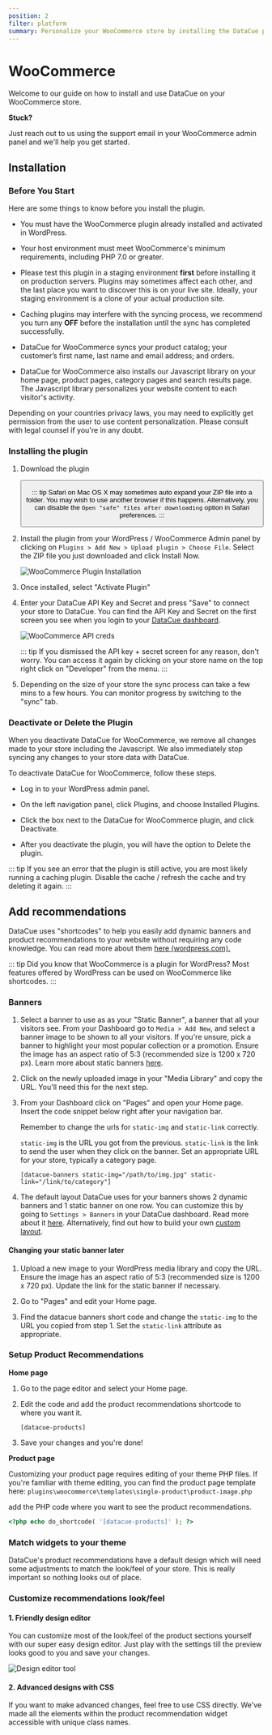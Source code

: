 ```yaml
---
position: 2
filter: platform
summary: Personalize your WooCommerce store by installing the DataCue plugin.
---
```


# WooCommerce <Badge text="beta" type="success"/>

Welcome to our guide on how to install and use DataCue on your WooCommerce store.

**Stuck?**

Just reach out to us using the support email in your WooCommerce admin panel and we'll help you get started.

## Installation

### Before You Start

Here are some things to know before you install the plugin.

- You must have the WooCommerce plugin already installed and activated in WordPress.

- Your host environment must meet WooCommerce's minimum requirements, including PHP 7.0 or greater.

- Please test this plugin in a staging environment **first** before installing it on production servers. Plugins may sometimes affect each other, and the last place you want to discover this is on your live site. Ideally, your staging environment is a clone of your actual production site.

- Caching plugins may interfere with the syncing process, we recommend you turn any **OFF** before the installation until the sync has completed successfully.

- DataCue for WooCommerce syncs your product catalog; your customer’s first name, last name and email address; and orders.

- DataCue for WooCommerce also installs our Javascript library on your home page, product pages, category pages and search results page. The Javascript library personalizes your website content to each visitor's activity.

Depending on your countries privacy laws, you may need to explicitly get permission from the user to use content personalization. Please consult with legal counsel if you're in any doubt.


### Installing the plugin

1. Download the plugin

    <Button link="https://cdn.datacue.co/assets/integrations/datacue-woocommerce-latest.zip" text="Download"/>

    ::: tip
    Safari on Mac OS X may sometimes auto expand your ZIP file into a folder. You may wish to use another browser if this happens. Alternatively, you can disable the `Open "safe" files after downloading` option in Safari preferences.
    :::

2. Install the plugin from your WordPress / WooCommerce Admin panel by clicking on `Plugins > Add New > Upload plugin > Choose File`. Select the ZIP file you just downloaded and click Install Now.

    ![WooCommerce Plugin Installation](./images/woocommerce-install-plugin.gif)

3. Once installed, select "Activate Plugin"

4. Enter your DataCue API Key and Secret and press "Save" to connect your store to DataCue. You can find the API Key and Secret on the first screen you see when you login to your [DataCue dashboard](https://app.datacue.co). 

    ![WooCommerce API creds](./images/woocommerce-enter-api-creds.gif)

    ::: tip
    If you dismissed the API key + secret screen for any reason, don't worry. You can access it again by clicking on your store name on the top right click on "Developer" from the menu.
    :::

    
5. Depending on the size of your store the sync process can take a few mins to a few hours. You can monitor progress by switching to the "sync" tab.

### Deactivate or Delete the Plugin

When you deactivate DataCue for WooCommerce, we remove all changes made to your store including the Javascript. We also immediately stop syncing any changes to your store data with DataCue.

To deactivate DataCue for WooCommerce, follow these steps.

- Log in to your WordPress admin panel.

- On the left navigation panel, click Plugins, and choose Installed Plugins.

- Click the box next to the DataCue for WooCommerce plugin, and click Deactivate.

- After you deactivate the plugin, you will have the option to Delete the plugin. 

::: tip
If you see an error that the plugin is still active, you are most likely running a caching plugin. Disable the cache / refresh the cache and try deleting it again.
:::

## Add recommendations

DataCue uses "shortcodes" to help you easily add dynamic banners and product recommendations to your website without requiring any code knowledge. You can read more about them [here (wordpress.com).](https://en.support.wordpress.com/shortcodes/)

::: tip
Did you know that WooCommerce is a plugin for WordPress? Most features offered by WordPress can be used on WooCommerce like shortcodes.
:::


### Banners

1. Select a banner to use as as your "Static Banner", a banner that all your visitors see. From your Dashboard go to `Media > Add New`, and select a banner image to be shown to all your visitors. If you're unsure, pick a banner to highlight your most popular collection or a promotion. Ensure the image has an aspect ratio of 5:3 (recommended size is 1200 x 720 px). Learn more about static banners [here](/banners).

2. Click on the newly uploaded image in your "Media Library" and copy the URL. You'll need this for the next step.

3. From your Dashboard click on "Pages" and open your Home page. Insert the code snippet below right after your navigation bar. 

    Remember to change the urls for `static-img`  and `static-link` correctly.

    `static-img` is the URL you got from the previous.
    `static-link` is the link to send the user when they click on the banner. Set an appropriate URL for your store, typically a category page.

    ```
    [datacue-banners static-img="/path/to/img.jpg" static-link="/link/to/category"]
    ```

4. The default layout DataCue uses for your banners shows 2 dynamic banners and 1 static banner on one row. You can customize this by going to `Settings > Banners` in your DataCue dashboard. Read more about it [here](/banners/layout.html). Alternatively, find out how to build your own [custom layout](#custom-layout).

#### Changing your static banner later

1. Upload a new image to your WordPress media library and copy the URL. Ensure the image has an aspect ratio of 5:3 (recommended size is 1200 x 720 px). Update the link for the static banner if necessary.

2. Go to "Pages" and edit your Home page.

3. Find the datacue banners short code and change the `static-img` to the URL you copied from step 1. Set the `static-link` attribute as appropriate.

### Setup Product Recommendations

**Home page**

1. Go to the page editor and select your Home page.

2. Edit the code and add the product recommendations shortcode to where you want it.

    ```
    [datacue-products]
    ```

3. Save your changes and you're done!

**Product page**

Customizing your product page requires editing of your theme PHP files. 
If you're familiar with theme editing, you can find the product page template here: `plugins\woocommerce\templates\single-product\product-image.php`

add the PHP code where you want to see the product recommendations.

```php
<?php echo do_shortcode( '[datacue-products]' ); ?>
```

### Match widgets to your theme

DataCue's product recommendations have a default design which will need some adjustments to match the look/feel of your store. This is really important so nothing looks out of place.

### Customize recommendations look/feel

#### 1. Friendly design editor

You can customize most of the look/feel of the product sections yourself with our super easy design editor. Just play with the settings till the preview looks good to you and save your changes.

![Design editor tool](./images/design-editor.png)

#### 2. Advanced designs with CSS

If you want to make advanced changes, feel free to use CSS directly. We've made all the elements within the product recommendation widget accessible with unique class names.
